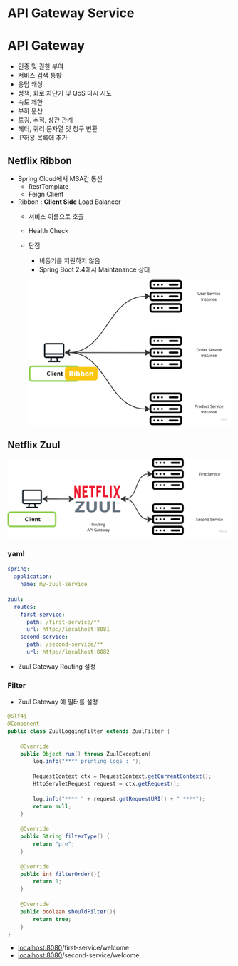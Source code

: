 # API Gateway Service

# API Gateway

- 인증 및 권한 부여
- 서비스 검색 통합
- 응답 캐싱
- 정책, 회로 차단기 및 QoS 다시 시도
- 속도 제한
- 부하 분산
- 로깅, 추적, 상관 관계
- 헤더, 쿼리 문자열 및 청구 변환
- IP허용 목록에 추가

## Netflix Ribbon

- Spring Cloud에서 MSA간 통신
    - RestTemplate
    - Feign Client
- Ribbon : **Client Side** Load Balancer
    - 서비스 이름으로 호출
    - Health Check
    - 단점
        - 비동기를 지원하지 않음
        - Spring Boot 2.4에서 Maintanance 상태

      ![Untitled](./images/ribbon.png)


## Netflix Zuul

![Untitled](./images/netflix-zuul.png)

### yaml

```yaml
spring:
  application:
    name: my-zuul-service

zuul:
  routes:
    first-service:
      path: /first-service/**
      url: http://localhost:8081
    second-service:
      path: /second-service/**
      url: http://localhost:8082

```

- Zuul Gateway Routing 설정

### Filter

- Zuul Gateway 에 필터를 설정

```java
@Slf4j
@Component
public class ZuulLoggingFilter extends ZuulFilter {
	
	@Override
	public Object run() throws ZuulException{
		log.info("**** printing logs : ");

		RequestContext ctx = RequestContext.getCurrentContext();
		HttpServletRequest request = ctx.getRequest();

		log.info("**** " + request.getRequestURI() + " ****");
		return null;
	}

	@Override
	public String filterType() {
		return "pre";
	}

	@Override
	public int filterOrder(){
		return 1;
	}

	@Override
	public boolean shouldFilter(){
		return true;
	}
}
```

- [localhost:8080](http://localhost:8080/)/first-service/welcome
- [localhost:8080](http://localhost:8080/)/second-service/welcome

